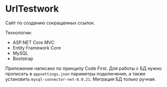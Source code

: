 # UrlTestwork
Сайт по созданию сокращенных ссылок.

Технологии: 
<ul>
  <li> ASP.NET Core MVC </li>
  <li> Entity Framework Core </li>
  <li> MySQL </li>
  <li> Bootstrap </li>
</ul>
Приложение написано по принципу Code First.
Для работы с БД нужно прописать в <code>appsettings.json</code> параметры подключения, 
а также установить <code>mysql-connector-net-8.0.21</code>.
Миграция БД только ручная.
